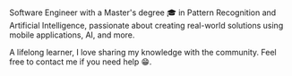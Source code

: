 Software Engineer with a Master's degree 🎓 in Pattern Recognition and Artificial Intelligence, passionate about creating real-world solutions using mobile applications, AI, and more.

A lifelong learner, I love sharing my knowledge with the community. Feel free to contact me if you need help 😁.
